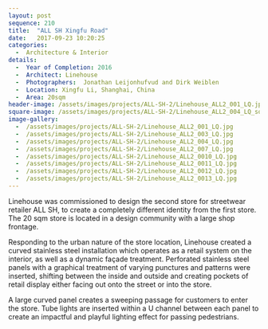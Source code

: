 ```yaml
---
layout: post
sequence: 210
title:  "ALL SH Xingfu Road"
date:   2017-09-23 10:20:25
categories:
  -  Architecture & Interior
details:
  -  Year of Completion: 2016
  -  Architect: Linehouse
  -  Photographers:  Jonathan Leijonhufvud and Dirk Weiblen
  -  Location: Xingfu Li, Shanghai, China
  -  Area: 20sqm
header-image: /assets/images/projects/ALL-SH-2/Linehouse_ALL2_001_LQ.jpg
square-image: /assets/images/projects/ALL-SH-2/Linehouse_ALL2_004_LQ_square.jpg
image-gallery:
  -  /assets/images/projects/ALL-SH-2/Linehouse_ALL2_001_LQ.jpg
  -  /assets/images/projects/ALL-SH-2/Linehouse_ALL2_003_LQ.jpg
  -  /assets/images/projects/ALL-SH-2/Linehouse_ALL2_004_LQ.jpg
  -  /assets/images/projects/ALL-SH-2/Linehouse_ALL2_007_LQ.jpg
  -  /assets/images/projects/ALL-SH-2/Linehouse_ALL2_0010_LQ.jpg
  -  /assets/images/projects/ALL-SH-2/Linehouse_ALL2_0011_LQ.jpg
  -  /assets/images/projects/ALL-SH-2/Linehouse_ALL2_0012_LQ.jpg
  -  /assets/images/projects/ALL-SH-2/Linehouse_ALL2_0013_LQ.jpg
---
```

Linehouse was commissioned to design the second store for streetwear retailer ALL SH, to create a completely different identity from the first store. The 20 sqm store is located in a design community with a large shop frontage.

Responding to the urban nature of the store location, Linehouse created a curved stainless steel installation which operates as a retail system on the interior, as well as a dynamic façade treatment. Perforated stainless steel panels with a graphical treatment of varying punctures and patterns were inserted, shifting between the inside and outside and creating pockets of retail display either facing out onto the street or into the store.

A large curved panel creates a sweeping passage for customers to enter the store. Tube lights are inserted within a U channel between each panel to create an impactful and playful lighting effect for passing pedestrians.
